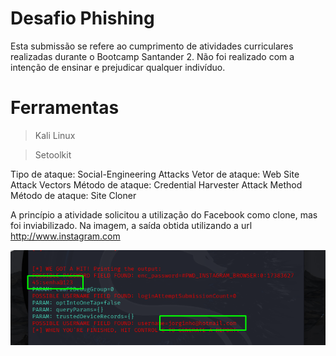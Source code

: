 # Desafio Phishing
Esta submissão se refere ao cumprimento de atividades curriculares realizadas durante o Bootcamp Santander 2. Não foi realizado com a intenção de ensinar e prejudicar qualquer indivíduo.

# Ferramentas
> Kali Linux

> Setoolkit

Tipo de ataque: Social-Engineering Attacks
Vetor de ataque: Web Site Attack Vectors
Método de ataque: Credential Harvester Attack Method 
Método de ataque: Site Cloner

A princípio a atividade solicitou a utilização do Facebook como clone, mas foi inviabilizado.
Na imagem, a saída obtida utilizando a url http://www.instagram.com

![saidasdiophi.png](https://github.com/ny0t4/dio-desafio-phishing/blob/main/saidasdiophi.png)
